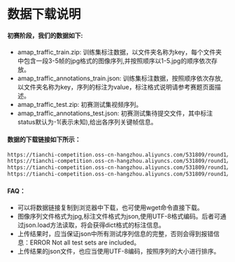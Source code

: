 # 数据下载说明
#### 初赛阶段，我们的数据如下:
- amap_traffic_train.zip: 训练集标注数据，以文件夹名称为key，每个文件夹中包含一段3-5帧的jpg格式的图像序列,并按照顺序以1-5.jpg的顺序依次存放。
- amap_traffic_annotations_train.json: 训练集标注数据，按照顺序依次存放,以文件夹名称为key，序列的标注为value，标注格式说明请参考赛题页面描述。
- amap_traffic_test.zip: 初赛测试集视频序列。
- amap_traffic_annotations_test.json: 初赛测试集待提交文件，其中标注status默认为-1(表示未知),给出各序列关键帧信息。

#### 数据的下载链接如下所示：
```bash
https://tianchi-competition.oss-cn-hangzhou.aliyuncs.com/531809/round1/amap_traffic_train.zip # 训练集图片
https://tianchi-competition.oss-cn-hangzhou.aliyuncs.com/531809/round1/amap_traffic_annotations_train.json # 训练集标注
https://tianchi-competition.oss-cn-hangzhou.aliyuncs.com/531809/round1/amap_traffic_test.zip # 测试集图片
https://tianchi-competition.oss-cn-hangzhou.aliyuncs.com/531809/round1/amap_traffic_annotations_test.json # 测试集待提交文件
```
#### FAQ：
- 可以将数据链接复制到浏览器中下载，也可使用wget命令直接下载。
- 图像序列文件格式为jpg,标注文件格式为json,使用UTF-8格式编码。后者可通过json.load方法读取，将会获得dict格式的标注信息。
- 上传结果时，应当保证json中所有测试序列信息的完整，否则会得到报错信息：ERROR Not all test sets are included。
- 上传结果的json文件，也应当使用UTF-8编码，按照序列的大小进行排序。